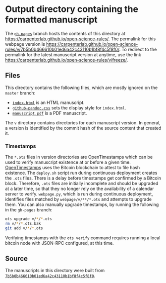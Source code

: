 # Output directory containing the formatted manuscript

The [`gh-pages`](https://github.com/carpenterlab/open-science-rules/tree/gh-pages) branch hosts the contents of this directory at https://carpenterlab.github.io/open-science-rules/.
The permalink for this webpage version is https://carpenterlab.github.io/open-science-rules/v/7b5b0b466610b01ed6a42c43110b1bf8f4c5f8f0/.
To redirect to the permalink for the latest manuscript version at anytime, use the link https://carpenterlab.github.io/open-science-rules/v/freeze/.

## Files

This directory contains the following files, which are mostly ignored on the `master` branch:

+ [`index.html`](index.html) is an HTML manuscript.
+ [`github-pandoc.css`](github-pandoc.css) sets the display style for `index.html`.
+ [`manuscript.pdf`](manuscript.pdf) is a PDF manuscript.

The `v` directory contains directories for each manuscript version.
In general, a version is identified by the commit hash of the source content that created it.

### Timestamps

The `*.ots` files in version directories are OpenTimestamps which can be used to verify manuscript existence at or before a given time.
[OpenTimestamps](https://opentimestamps.org/) uses the Bitcoin blockchain to attest to file hash existence.
The `deploy.sh` script run during continuous deployment creates the `.ots` files.
There is a delay before timestamps get confirmed by a Bitcoin block.
Therefore, `.ots` files are initially incomplete and should be upgraded at a later time, so that they no longer rely on the availability of a calendar server to verify.
`webpage.py`, which is run during continuous deployment, identifies files matched by `webpage/v/**/*.ots` and attempts to upgrade them.
You can also manually upgrade timestamps, by running the following in the `gh-pages` branch:

```sh
ots upgrade v/*/*.ots
rm v/*/*.ots.bak
git add v/*/*.ots
```

Verifying timestamps with the `ots verify` command requires running a local bitcoin node with JSON-RPC configured, at this time.

## Source

The manuscripts in this directory were built from
[`7b5b0b466610b01ed6a42c43110b1bf8f4c5f8f0`](https://github.com/carpenterlab/open-science-rules/commit/7b5b0b466610b01ed6a42c43110b1bf8f4c5f8f0).
